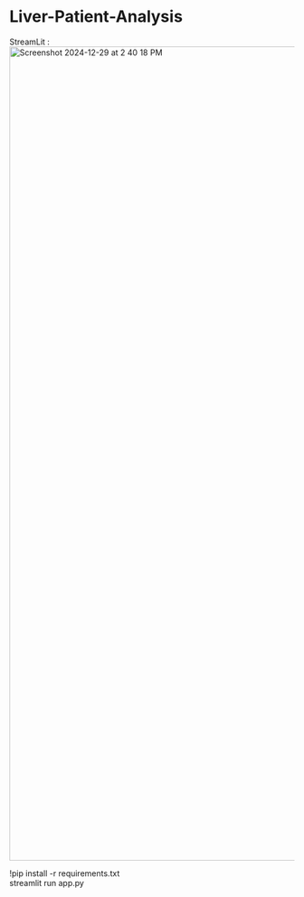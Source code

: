 # Liver-Patient-Analysis

StreamLit : 
<img width="1439" alt="Screenshot 2024-12-29 at 2 40 18 PM" src="https://github.com/user-attachments/assets/4d7a5728-781c-41e1-a935-1e0c54f9a890" />

!pip install -r requirements.txt
</br>
streamlit run app.py


